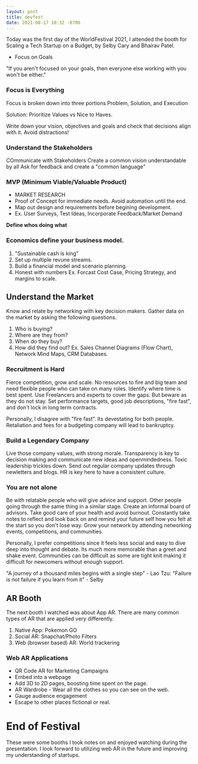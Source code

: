 ```yaml
---
layout: post
title: devfest
date: 2021-08-17 10:32 -0700
---
```

Today was the first day of the WorldFestival 2021, I attended the booth for Scaling a Tech Startup on a Budget, by Selby Cary and Bhairav Patel.

- Focus on Goals

"If you aren't focused on your goals, then everyone else working with you won't be either."

### Focus is Everything
Focus is broken down into three portions
Problem, Solution, and Execution

Solution: Prioritize Values vs Nice to Haves.

Write down your vision, objectives and goals and check that decisions align with it. Avoid distractions!


### Understand the Stakeholders

COmmunicate with Stakeholders
Create a common vision understandable by all
Ask for feedback and create a "common language"

### MVP (Minimum Viable/Valuable Product)
- MARKET RESEARCH
- Proof of Concept for immediate needs. Avoid automation until the end.
- Map out design and requirements before begining development.
- Ex. User Surveys, Test Ideas, Incorporate Feedback/Market Demand

**Define whos doing what**


### Economics define your business model. 
1. "Sustainable cash is king"
2. Set up multiple revune streams.
3. Build a financial model and scenario planning.
4. Honest with numbers
Ex. Forcast Cost Case, Pricing Strategy, and margins to scale.

## Understand the Market
Know and relate by networking with key decision makers. Gather data on the market by asking the following questions.

1. Who is buying?
2. Where are they from?
3. When do they buy?
4. How did they find out?
Ex. Sales Channel Diagrams (Flow Chart), Network Mind Maps, CRM Databases. 

### Recruitment is Hard
Fierce competition, grow and scale. No resources to fire and big team and need flexible people who can take on many roles.
Identify where time is best spent. Use Freelancers and experts to cover the gaps. But beware as they do not stay. Set performance targets, good job descriptions, "fire fast", and don't lock in long term contracts.

Personally, I disagree with "fire fast". Its devestating for both people. Retaliation and fees for a budgeting company will lead to bankruptcy.

### Build a Legendary Company 
Live those company values, with strong morale. Transparency is key to decision making and communicate new ideas and openmindedness. Toxic leadership trickles down. Send out regular company updates through newletters and blogs. HR is key here to have a consistent culture.

### You are not alone
Be with relatable people who will give advice and support. Other people going through the same thing in a similar stage. Create an informal board of advisors. Take good care of your health and avoid burnout. Constantly take notes to reflect and look back on and remind your future self how you felt at the start so you don't lose way.
Grow your network by attending networking events, competitions, and communities. 

Personally, I prefer competitions since it feels less social and easy to dive deep into thought and debate. Its much more memorable than a greet and shake event. Communities can be difficult as some are tight knit making it difficult for newcomers without enough support.

"A journey of a thousand miles begins with a single step" - Lao Tzu:
"Failure is not failure if you learn from it" - Selby

## AR Booth
The next booth I watched was about App AR. There are many common types of AR that are applied very differently.

1. Native App: Pokemon GO
2. Social AR: Snapchat/Photo Filters
3. Web (browser based) AR: World trackering

### Web AR Applications
- QR Code AR for Marketing Campaigns
- Embed into a webpage
- Add 3D to 2D pages, boosting time spent on the page.
- AR Wardrobe - Wear all the clothes so you can see on the web.
- Gauge audience engagement
- Escape to other places fictional or real.

# End of Festival
These were some booths I took notes on and enjoyed watching during the presentation. I look forward to utilizing web AR in the future and improving my understanding of startups.